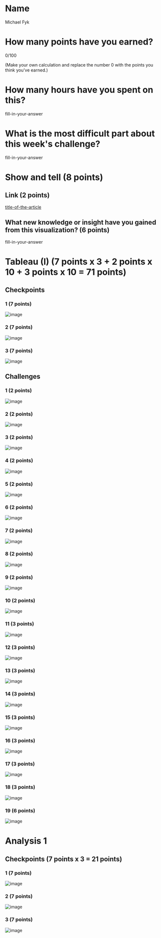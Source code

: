 # Name

Michael Fyk

# How many points have you earned?

0/100

(Make your own calculation and replace the number 0 with the points you think you've earned.)

# How many hours have you spent on this?

fill-in-your-answer

# What is the most difficult part about this week's challenge?

fill-in-your-answer

# Show and tell (8 points)

## Link (2 points)

[title-of-the-article](http://link-to-an-interesting-visualization-involving-a-map)

## What new knowledge or insight have you gained from this visualization? (6 points)

fill-in-your-answer

# Tableau (I) (7 points x 3 + 2 points x 10 + 3 points x 10 = 71 points)

## Checkpoints

### 1 (7 points)

![image](image.png?raw=true)

### 2 (7 points)

![image](image.png?raw=true)

### 3 (7 points)

![image](image.png?raw=true)

## Challenges

### 1 (2 points)

![image](image.png?raw=true)

### 2 (2 points)

![image](image.png?raw=true)

### 3 (2 points)

![image](image.png?raw=true)

### 4 (2 points)

![image](image.png?raw=true)

### 5 (2 points)

![image](image.png?raw=true)

### 6 (2 points)

![image](image.png?raw=true)

### 7 (2 points)

![image](image.png?raw=true)

### 8 (2 points)

![image](image.png?raw=true)

### 9 (2 points)

![image](image.png?raw=true)

### 10 (2 points)

![image](image.png?raw=true)

### 11 (3 points)

![image](image.png?raw=true)

### 12 (3 points)

![image](image.png?raw=true)

### 13 (3 points)

![image](image.png?raw=true)

### 14 (3 points)

![image](image.png?raw=true)

### 15 (3 points)

![image](image.png?raw=true)

### 16 (3 points)

![image](image.png?raw=true)

### 17 (3 points)

![image](image.png?raw=true)

### 18 (3 points)

![image](image.png?raw=true)

### 19 (6 points)

![image](image.png?raw=true)



# Analysis 1

## Checkpoints (7 points x 3 = 21 points)

### 1 (7 points)

![image](image.png?raw=true)

### 2 (7 points)

![image](image.png?raw=true)

### 3 (7 points)

![image](image.png?raw=true)
